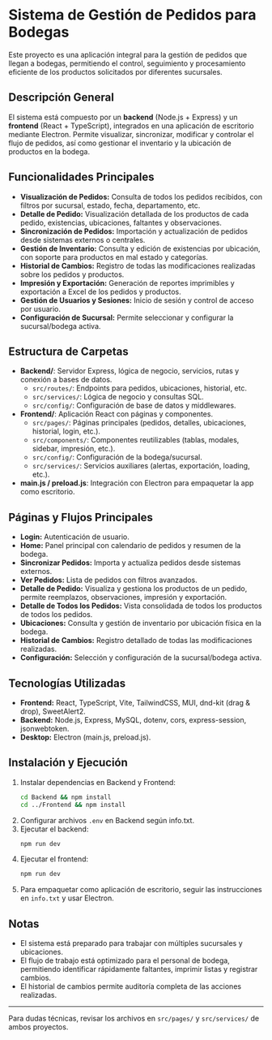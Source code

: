 # Sistema de Gestión de Pedidos para Bodegas

Este proyecto es una aplicación integral para la gestión de pedidos que llegan a bodegas, permitiendo el control, seguimiento y procesamiento eficiente de los productos solicitados por diferentes sucursales.

## Descripción General

El sistema está compuesto por un **backend** (Node.js + Express) y un **frontend** (React + TypeScript), integrados en una aplicación de escritorio mediante Electron. Permite visualizar, sincronizar, modificar y controlar el flujo de pedidos, así como gestionar el inventario y la ubicación de productos en la bodega.

## Funcionalidades Principales

- **Visualización de Pedidos:** Consulta de todos los pedidos recibidos, con filtros por sucursal, estado, fecha, departamento, etc.
- **Detalle de Pedido:** Visualización detallada de los productos de cada pedido, existencias, ubicaciones, faltantes y observaciones.
- **Sincronización de Pedidos:** Importación y actualización de pedidos desde sistemas externos o centrales.
- **Gestión de Inventario:** Consulta y edición de existencias por ubicación, con soporte para productos en mal estado y categorías.
- **Historial de Cambios:** Registro de todas las modificaciones realizadas sobre los pedidos y productos.
- **Impresión y Exportación:** Generación de reportes imprimibles y exportación a Excel de los pedidos y productos.
- **Gestión de Usuarios y Sesiones:** Inicio de sesión y control de acceso por usuario.
- **Configuración de Sucursal:** Permite seleccionar y configurar la sucursal/bodega activa.

## Estructura de Carpetas

- **Backend/**: Servidor Express, lógica de negocio, servicios, rutas y conexión a bases de datos.
  - `src/routes/`: Endpoints para pedidos, ubicaciones, historial, etc.
  - `src/services/`: Lógica de negocio y consultas SQL.
  - `src/config/`: Configuración de base de datos y middlewares.
- **Frontend/**: Aplicación React con páginas y componentes.
  - `src/pages/`: Páginas principales (pedidos, detalles, ubicaciones, historial, login, etc.).
  - `src/components/`: Componentes reutilizables (tablas, modales, sidebar, impresión, etc.).
  - `src/config/`: Configuración de la bodega/sucursal.
  - `src/services/`: Servicios auxiliares (alertas, exportación, loading, etc.).
- **main.js / preload.js**: Integración con Electron para empaquetar la app como escritorio.

## Páginas y Flujos Principales

- **Login:** Autenticación de usuario.
- **Home:** Panel principal con calendario de pedidos y resumen de la bodega.
- **Sincronizar Pedidos:** Importa y actualiza pedidos desde sistemas externos.
- **Ver Pedidos:** Lista de pedidos con filtros avanzados.
- **Detalle de Pedido:** Visualiza y gestiona los productos de un pedido, permite reemplazos, observaciones, impresión y exportación.
- **Detalle de Todos los Pedidos:** Vista consolidada de todos los productos de todos los pedidos.
- **Ubicaciones:** Consulta y gestión de inventario por ubicación física en la bodega.
- **Historial de Cambios:** Registro detallado de todas las modificaciones realizadas.
- **Configuración:** Selección y configuración de la sucursal/bodega activa.

## Tecnologías Utilizadas

- **Frontend:** React, TypeScript, Vite, TailwindCSS, MUI, dnd-kit (drag & drop), SweetAlert2.
- **Backend:** Node.js, Express, MySQL, dotenv, cors, express-session, jsonwebtoken.
- **Desktop:** Electron (main.js, preload.js).

## Instalación y Ejecución

1. Instalar dependencias en Backend y Frontend:
   ```sh
   cd Backend && npm install
   cd ../Frontend && npm install
   ```
2. Configurar archivos `.env` en Backend según info.txt.
3. Ejecutar el backend:
   ```sh
   npm run dev
   ```
4. Ejecutar el frontend:
   ```sh
   npm run dev
   ```
5. Para empaquetar como aplicación de escritorio, seguir las instrucciones en `info.txt` y usar Electron.

## Notas
- El sistema está preparado para trabajar con múltiples sucursales y ubicaciones.
- El flujo de trabajo está optimizado para el personal de bodega, permitiendo identificar rápidamente faltantes, imprimir listas y registrar cambios.
- El historial de cambios permite auditoría completa de las acciones realizadas.

---

Para dudas técnicas, revisar los archivos en `src/pages/` y `src/services/` de ambos proyectos.
